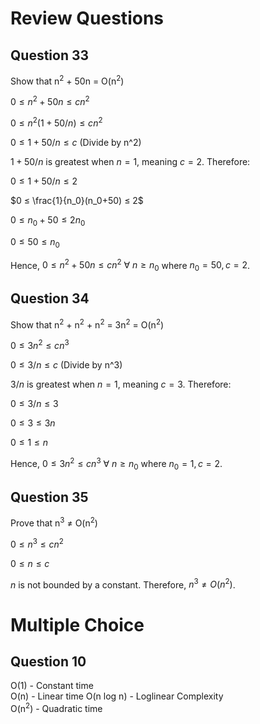 # Review Questions

## Question 33

Show that n<sup>2</sup> + 50n = O(n<sup>2</sup>)

$0 ≤ n^2 + 50n ≤ cn^2$

$0 ≤ n^2(1+50/n) ≤ cn^2$

$0 ≤ 1+50/n ≤ c$ (Divide by n^2)

$1+50/n$ is greatest when $n=1$, meaning $c=2$. Therefore:

$0 ≤ 1+50/n ≤ 2$

$0 ≤ \frac{1}{n_0}(n_0+50) ≤ 2$

$0 ≤ n_0+50 ≤ 2n_0$

$0 ≤ 50 ≤ n_0$

Hence, $0 ≤ n^2 + 50n ≤ cn^2 \ ∀\ n ≥ n_0$ where $n_0=50,c=2$.


## Question 34

Show that n<sup>2</sup> + n<sup>2</sup> + n<sup>2</sup> = 3n<sup>2</sup> = O(n<sup>2</sup>)

$0 ≤ 3n^2 ≤ cn^3$

$0 ≤ 3/n ≤ c$ (Divide by n^3)

$3/n$ is greatest when $n=1$, meaning $c=3$. Therefore:

$0 ≤ 3/n ≤ 3$

$0 ≤ 3 ≤ 3n$

$0 ≤ 1 ≤ n$

Hence, $0 ≤ 3n^2 ≤ cn^3 \ ∀\ n ≥ n_0$ where $n_0=1,c=2$.

## Question 35

Prove that n<sup>3</sup> ≠ O(n<sup>2</sup>)

$0 ≤ n^3 ≤ cn^2$

$0 ≤ n ≤ c$

$n$ is not bounded by a constant. Therefore, $n^3 ≠ O(n^2)$.

# Multiple Choice

## Question 10

O(1) - Constant time  
O(n) - Linear time
O(n log n) - Loglinear Complexity  
O(n<sup>2</sup>) - Quadratic time
